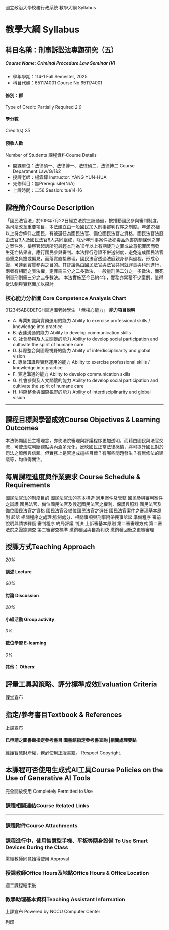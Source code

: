 國立政治大學校務行政系統 教學大綱 Syllabus
# 教學大綱 Syllabus
##  科目名稱：刑事訴訟法專題研究（五） 
#####  Course Name: Criminal Procedure Law Seminar (V)
  * 學年學期：114-1 Fall Semester, 2025 
  * 科目代碼：651174001 Course No.651174001


#### 修別：群
Type of Credit: Partially Required 
_2.0_
#### 學分數
Credit(s)
_25_
#### 預收人數
Number of Students
課程資料Course Details
  * 開課單位：法律碩一、法律博一、法律碩二、法律博二 Course Department:Law/G/1&2 
  * 授課老師：楊雲驊 Instructor: YANG YUN-HUA 
  * 先修科目：無Prerequisite(N/A)
  * 上課時間：二56 Session: tue14-16


##  課程簡介Course Description
「國民法官法」於109年7月22日經立法院三讀通過，按推動國民參與審判制度，為司法改革重要項目，本法建立由一般國民加入刑事審判程序之制度。年滿23歲以上符合條件之國民，有被選任為國民法官、備位國民法官之資格，國民法官法庭由法官3人及國民法官6人共同組成，除少年刑事案件及犯毒品危害防制條例之罪之案件外，檢察官起訴所犯最輕本刑為10年以上有期徒刑之罪或故意犯罪因而發生死亡結果者，應行國民參與審判。本法採行卷證不併送制度，避免造成國民法官過重之負擔或偏見，而落實直接審理，國民法官透過法庭親身參與過程，形成心證，可達到實質參與之目的。其評議係由國民法官與法官共同就罪責與科刑進行，兩者有相同之表決權，定罪需三分之二多數決，一般量刑係二分之一多數決，而死刑量刑則需三分之二多數決。
本法實施至今已約4年，實務亦累積不少案例，值得從法制與實務面加以探討。
###  核心能力分析圖 Core Competence Analysis Chart
012345ABCDEFGH雷達圖老師學生
「無核心能力」 
**能力項目說明**
  * A. 專業知識與實務運用的能力 Ability to exercise professional skills / knowledge into practice
  * B. 表達溝通的能力 Ability to develop communication skills
  * C. 社會參與及人文關懷的能力 Ability to develop social participation and cultivate the spirit of humane care
  * D. 科際整合與國際視野的能力 Ability of interdisciplinarity and global vision
  * E. 專業知識與實務運用的能力 Ability to exercise professional skills / knowledge into practice
  * F. 表達溝通的能力 Ability to develop communication skills
  * G. 社會參與及人文關懷的能力 Ability to develop social participation and cultivate the spirit of humane care
  * H. 科際整合與國際視野的能力 Ability of interdisciplinarity and global vision


* * *
##  課程目標與學習成效Course Objectives & Learning Outcomes 
本法彰顯國民主權理念，亦使法院審理與評議程序更加透明，而藉由國民與法官交流，可使法院判斷觀點與內涵多元化，反映國民正當法律感情，將可提升國民對於司法之瞭解與信賴。但實務上是否達成這些目標？有哪些問題發生？有無修法的建議等，均值得關注。  

##  每周課程進度與作業要求 Course Schedule & Requirements
國民法官法的制度目的 
國民法官法的基本構造 
適用案件及管轄
國民參與審判案件之辯護 
國民法官、備位國民法官及候選國民法官之權利、保護與照料
國民法官及備位國民法官之資格
國民法官及備位國民法官之選任 
國民法官案件之審理基本原則 
起訴
相關程序之處理:強制處分、相關事項與刑事附帶民事訴訟
準備程序
審前說明與請求釋疑 
審判程序
終局評議
判決
上訴審基本原則
第二審審理方式
第二審法院之證據調查
第二審審查標準
撤銷發回與自為判決
撤銷發回後之更審審理
##  授課方式Teaching Approach
_20%_
####  講述 Lecture
_60%_
####  討論 Discussion
_20%_
####  小組活動 Group activity
_0%_
####  數位學習 E-learning
_0%_
####  其他： Others:
##  評量工具與策略、評分標準成效Evaluation Criteria
課堂宣布
##  指定/參考書目Textbook & References
上課宣布
####  已申請之圖書館指定參考書目  圖書館指定參考書查詢 |相關處理要點
維護智慧財產權，務必使用正版書籍。 Respect Copyright.
##  本課程可否使用生成式AI工具Course Policies on the Use of Generative AI Tools
完全開放使用 Completely Permitted to Use
###  課程相關連結Course Related Links
* * *
###  課程附件Course Attachments
###  課程進行中，使用智慧型手機、平板等隨身設備 To Use Smart Devices During the Class
需經教師同意始得使用  Approval
###  授課教師Office Hours及地點Office Hours & Office Location
週二課程結束後
###  教學助理基本資料Teaching Assistant Information
上課宣布
Powered by NCCU Computer Center
  
列印
